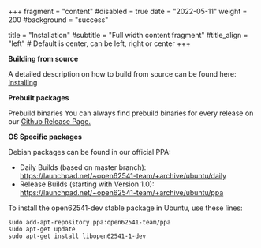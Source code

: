 +++
fragment = "content"
#disabled = true
date = "2022-05-11"
weight = 200
#background = "success"

title = "Installation"
#subtitle = "Full width content fragment"
#title_align = "left" # Default is center, can be left, right or center
+++

**Building from source**

A detailed description on how to build from source can be found here: [Installing](https://open62541.org/doc/current/installing.html)

**Prebuilt packages**

Prebuild binaries
You can always find prebuild binaries for every release on our [Github Release Page.](https://github.com/open62541/open62541/releases)

<!--- Nightly single file releases for Linux and Windows of the last 50 commits can be found here: https://open62541.org/releases/ --->

**OS Specific packages**

Debian packages can be found in our official PPA:
* Daily Builds (based on master branch): https://launchpad.net/~open62541-team/+archive/ubuntu/daily
* Release Builds (starting with Version 1.0): https://launchpad.net/~open62541-team/+archive/ubuntu/ppa

To install the open62541-dev stable package in Ubuntu, use these lines:

```
sudo add-apt-repository ppa:open62541-team/ppa
sudo apt-get update
sudo apt-get install libopen62541-1-dev
```